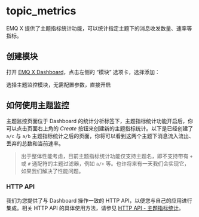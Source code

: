 # topic\_metrics

EMQ X 提供了主题指标统计功能，可以统计指定主题下的消息收发数量、速率等指标。

## 创建模块

打开 [EMQ X Dashboard](http://127.0.0.1:18083/#/modules)，点击左侧的 “模块” 选项卡，选择添加：

选择主题监控模块，无需配置参数，直接开启

## 如何使用主题监控

主题监控页面位于 Dashboard 的统计分析标签下，主题指标统计功能开启后，你可以点击页面右上角的 _Create_ 按钮来创建新的主题指标统计。以下是已经创建了 `a/c` 与 `a/b` 主题指标统计之后的页面，你将可以看到这两个主题下消息流入流出、丢弃的总数和当前速率。

> 出于整体性能考虑，目前主题指标统计功能仅支持主题名，即不支持带有 `+` 或 `#` 通配符的主题过滤器，例如 `a/+` 等。也许将来有一天我们会实现它，如果我们解决了性能问题。

### HTTP API

我们为您提供了与 Dashboard 操作一致的 HTTP API，以便您与自己的应用进行集成。相关 HTTP API 的具体使用方法，请参见 [HTTP API - 主题指标统计](zh_CN/modules/http-api.md#endpoint-topic-metrics)。

